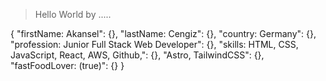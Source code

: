 >Hello World
>by
>.....


{
  "firstName: Akansel": {},
  "lastName: Cengiz": {},
  "country: Germany": {},
  "profession: Junior Full Stack Web Developer": {},
  "skills: HTML, CSS, JavaScript, React, AWS, Github,": {},
  "Astro, TailwindCSS": {},
  "fastFoodLover: (true)": {}
}
